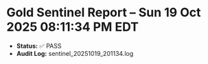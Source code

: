 # Gold Sentinel Report – Sun 19 Oct 2025 08:11:34 PM EDT
- **Status:** ✅ PASS
- **Audit Log:** sentinel_20251019_201134.log
